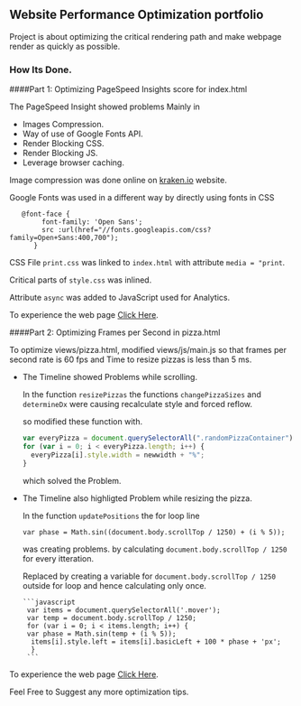 ## Website Performance Optimization portfolio

Project is about optimizing the critical rendering path and make webpage render as quickly as possible.

### How Its Done.

####Part 1: Optimizing PageSpeed Insights score for index.html

The PageSpeed Insight showed problems Mainly in
  * Images Compression.
  * Way of use of Google Fonts API.
  * Render Blocking CSS.
  * Render Blocking JS.
  * Leverage browser caching.

Image compression was done online on [kraken.io](https://kraken.io/web-interface) website.

Google Fonts was used in a different way by directly using fonts in CSS

       @font-face {
            font-family: 'Open Sans';
            src :url(href="//fonts.googleapis.com/css?family=Open+Sans:400,700");
          }

 CSS File `print.css` was linked to `index.html` with attribute `media = "print`.

 Critical parts of `style.css` was inlined.

 Attribute `async` was added to JavaScript used for Analytics.

 To experience the web page [Click Here](https://prajwalkumarshettigar.github.io/Website-Optimization/).

####Part 2: Optimizing Frames per Second in pizza.html

To optimize views/pizza.html, modified views/js/main.js so that frames per second rate is 60 fps and Time to resize pizzas is less than 5 ms.

* The Timeline showed Problems while scrolling.

  In the function `resizePizzas` the functions `changePizzaSizes` and `determineDx` were causing recalculate style and forced reflow.

  so modified these function with.

    ```javascript
    var everyPizza = document.querySelectorAll(".randomPizzaContainer");
    for (var i = 0; i < everyPizza.length; i++) {
      everyPizza[i].style.width = newwidth + "%";
    }
     ```

   which solved the Problem.

* The Timeline also highligted Problem while resizing the pizza.

  In the function `updatePositions` the for loop line

  `var phase = Math.sin((document.body.scrollTop / 1250) + (i % 5));`

   was creating problems. by calculating `document.body.scrollTop / 1250` for every itteration.

   Replaced by creating a variable for `document.body.scrollTop / 1250` outside for loop and hence calculating only once.

      ```javascript
       var items = document.querySelectorAll('.mover');
       var temp = document.body.scrollTop / 1250;
       for (var i = 0; i < items.length; i++) {
       var phase = Math.sin(temp + (i % 5));
        items[i].style.left = items[i].basicLeft + 100 * phase + 'px';
        }
       ```

 To experience the web page [Click Here](https://prajwalkumarshettigar.github.io/Website-Optimization/views/pizza.html).

Feel Free to Suggest any more optimization tips.
